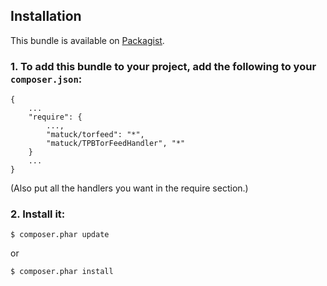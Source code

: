 Installation
------------

This bundle is available on [Packagist](http://packagist.org/packages/matuck/tpbtorfeedhandler).

### 1. To add this bundle to your project, add the following to your `composer.json`:

```
{
    ...
    "require": {
        ...,
        "matuck/torfeed": "*",
        "matuck/TPBTorFeedHandler", "*"
    }
    ...
}
```
(Also put all the handlers you want in the require section.)

### 2. Install it:

```
$ composer.phar update
```
or
```
$ composer.phar install
```
